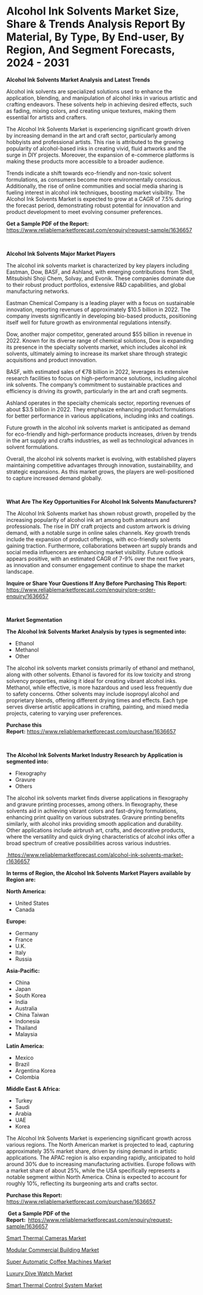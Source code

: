 <p><h1>Alcohol Ink Solvents Market Size, Share & Trends Analysis Report By Material, By Type, By End-user, By Region, And Segment Forecasts, 2024 - 2031</h1></p><p><strong>Alcohol Ink Solvents Market Analysis and Latest Trends</strong></p>
<p><p>Alcohol ink solvents are specialized solutions used to enhance the application, blending, and manipulation of alcohol inks in various artistic and crafting endeavors. These solvents help in achieving desired effects, such as fading, mixing colors, and creating unique textures, making them essential for artists and crafters.</p><p>The Alcohol Ink Solvents Market is experiencing significant growth driven by increasing demand in the art and craft sector, particularly among hobbyists and professional artists. This rise is attributed to the growing popularity of alcohol-based inks in creating vivid, fluid artworks and the surge in DIY projects. Moreover, the expansion of e-commerce platforms is making these products more accessible to a broader audience.</p><p>Trends indicate a shift towards eco-friendly and non-toxic solvent formulations, as consumers become more environmentally conscious. Additionally, the rise of online communities and social media sharing is fueling interest in alcohol ink techniques, boosting market visibility. The Alcohol Ink Solvents Market is expected to grow at a CAGR of 7.5% during the forecast period, demonstrating robust potential for innovation and product development to meet evolving consumer preferences.</p></p>
<p><strong>Get a Sample PDF of the Report:&nbsp;</strong> <a href="https://www.reliablemarketforecast.com/enquiry/request-sample/1636657">https://www.reliablemarketforecast.com/enquiry/request-sample/1636657</a></p>
<p>&nbsp;</p>
<p><strong>Alcohol Ink Solvents Major Market Players</strong></p>
<p><p>The alcohol ink solvents market is characterized by key players including Eastman, Dow, BASF, and Ashland, with emerging contributions from Shell, Mitsubishi Shoji Chem, Solvay, and Evonik. These companies dominate due to their robust product portfolios, extensive R&D capabilities, and global manufacturing networks.</p><p>Eastman Chemical Company is a leading player with a focus on sustainable innovation, reporting revenues of approximately $10.5 billion in 2022. The company invests significantly in developing bio-based products, positioning itself well for future growth as environmental regulations intensify.</p><p>Dow, another major competitor, generated around $55 billion in revenue in 2022. Known for its diverse range of chemical solutions, Dow is expanding its presence in the specialty solvents market, which includes alcohol ink solvents, ultimately aiming to increase its market share through strategic acquisitions and product innovation.</p><p>BASF, with estimated sales of €78 billion in 2022, leverages its extensive research facilities to focus on high-performance solutions, including alcohol ink solvents. The company’s commitment to sustainable practices and efficiency is driving its growth, particularly in the art and craft segments.</p><p>Ashland operates in the specialty chemicals sector, reporting revenues of about $3.5 billion in 2022. They emphasize enhancing product formulations for better performance in various applications, including inks and coatings.</p><p>Future growth in the alcohol ink solvents market is anticipated as demand for eco-friendly and high-performance products increases, driven by trends in the art supply and crafts industries, as well as technological advances in solvent formulations. </p><p>Overall, the alcohol ink solvents market is evolving, with established players maintaining competitive advantages through innovation, sustainability, and strategic expansions. As this market grows, the players are well-positioned to capture increased demand globally.</p></p>
<p>&nbsp;</p>
<p><strong>What Are The Key Opportunities For Alcohol Ink Solvents Manufacturers?</strong></p>
<p><p>The Alcohol Ink Solvents market has shown robust growth, propelled by the increasing popularity of alcohol ink art among both amateurs and professionals. The rise in DIY craft projects and custom artwork is driving demand, with a notable surge in online sales channels. Key growth trends include the expansion of product offerings, with eco-friendly solvents gaining traction. Furthermore, collaborations between art supply brands and social media influencers are enhancing market visibility. Future outlook appears positive, with an estimated CAGR of 7-9% over the next five years, as innovation and consumer engagement continue to shape the market landscape.</p></p>
<p><strong>Inquire or Share Your Questions If Any Before Purchasing This Report:</strong> <a href="https://www.reliablemarketforecast.com/enquiry/pre-order-enquiry/1636657">https://www.reliablemarketforecast.com/enquiry/pre-order-enquiry/1636657</a></p>
<p>&nbsp;</p>
<p><strong>Market Segmentation</strong></p>
<p><strong>The Alcohol Ink Solvents Market Analysis by types is segmented into:</strong></p>
<p><ul><li>Ethanol</li><li>Methanol</li><li>Other</li></ul></p>
<p><p>The alcohol ink solvents market consists primarily of ethanol and methanol, along with other solvents. Ethanol is favored for its low toxicity and strong solvency properties, making it ideal for creating vibrant alcohol inks. Methanol, while effective, is more hazardous and used less frequently due to safety concerns. Other solvents may include isopropyl alcohol and proprietary blends, offering different drying times and effects. Each type serves diverse artistic applications in crafting, painting, and mixed media projects, catering to varying user preferences.</p></p>
<p><strong>Purchase this Report:&nbsp;</strong><a href="https://www.reliablemarketforecast.com/purchase/1636657">https://www.reliablemarketforecast.com/purchase/1636657</a></p>
<p>&nbsp;</p>
<p><strong>The Alcohol Ink Solvents Market Industry Research by Application is segmented into:</strong></p>
<p><ul><li>Flexography</li><li>Gravure</li><li>Others</li></ul></p>
<p><p>The alcohol ink solvents market finds diverse applications in flexography and gravure printing processes, among others. In flexography, these solvents aid in achieving vibrant colors and fast-drying formulations, enhancing print quality on various substrates. Gravure printing benefits similarly, with alcohol inks providing smooth application and durability. Other applications include airbrush art, crafts, and decorative products, where the versatility and quick drying characteristics of alcohol inks offer a broad spectrum of creative possibilities across various industries.</p></p>
<p><a href="https://www.reliablemarketforecast.com/alcohol-ink-solvents-market-r1636657">&nbsp;https://www.reliablemarketforecast.com/alcohol-ink-solvents-market-r1636657</a></p>
<p><strong>In terms of Region, the Alcohol Ink Solvents Market Players available by Region are:</strong></p>
<p>
    <p> <strong> North America: </strong>
        <ul>
            <li>United States</li>
            <li>Canada</li>
        </ul>
        </p> 
    <p> <strong> Europe: </strong>
        <ul>
            <li>Germany</li>
            <li>France</li>
            <li>U.K.</li>
            <li>Italy</li>
            <li>Russia</li>
        </ul>
        </p> 
    <p> <strong> Asia-Pacific: </strong>
        <ul>
            <li>China</li>
            <li>Japan</li>
            <li>South Korea</li>
            <li>India</li>
            <li>Australia</li>
            <li>China Taiwan</li>
            <li>Indonesia</li>
            <li>Thailand</li>
            <li>Malaysia</li>
        </ul>
        </p> 
    <p> <strong> Latin America: </strong>
        <ul>
            <li>Mexico</li>
            <li>Brazil</li>
            <li>Argentina Korea</li>
            <li>Colombia</li>
        </ul>
        </p> 
    <p> <strong> Middle East & Africa: </strong>
        <ul>
            <li>Turkey</li>
            <li>Saudi</li>
            <li>Arabia</li>
            <li>UAE</li>
            <li>Korea</li>
        </ul>
    </p>
    </p>
<p><p>The Alcohol Ink Solvents Market is experiencing significant growth across various regions. The North American market is projected to lead, capturing approximately 35% market share, driven by rising demand in artistic applications. The APAC region is also expanding rapidly, anticipated to hold around 30% due to increasing manufacturing activities. Europe follows with a market share of about 25%, while the USA specifically represents a notable segment within North America. China is expected to account for roughly 10%, reflecting its burgeoning arts and crafts sector.</p></p>
<p><strong>Purchase this Report: </strong><a href="https://www.reliablemarketforecast.com/purchase/1636657">https://www.reliablemarketforecast.com/purchase/1636657</a></p>
<p>&nbsp;<strong>Get a Sample PDF of the Report:&nbsp;&nbsp;</strong><a href="https://www.reliablemarketforecast.com/enquiry/request-sample/1636657">https://www.reliablemarketforecast.com/enquiry/request-sample/1636657</a></p>
<p><strong></strong></p>
<p><p><a href="https://medium.com/@barnes1glenda/future-trends-in-global-smart-thermal-cameras-market-market-insights-and-analysis-from-2024-to-938c4fb29d4b?postPublishedType=repub">Smart Thermal Cameras Market</a></p><p><a href="https://www.linkedin.com/pulse/modular-commercial-building-market-global-insights-sales-trends-fgs1f">Modular Commercial Building Market</a></p><p><a href="https://issuu.com/reportprime-2/docs/super-automatic-coffee-machines-mar_7eb93754c6af55">Super Automatic Coffee Machines Market</a></p><p><a href="https://issuu.com/reportprime-2/docs/luxury-dive-watch-market-size-2030._c017e705a4b700">Luxury Dive Watch Market</a></p><p><a href="https://medium.com/@barnes1glenda/analyzing-key-drivers-in-the-smart-thermal-control-system-market-market-trends-and-future-outlook-7ac8273409f5">Smart Thermal Control System Market</a></p></p>